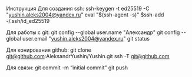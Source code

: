 Инструкция
Для создания ssh: 	ssh-keygen -t ed25519 -C "yushin.aleks2004@yandex.ru"
			eval "$(ssh-agent -s)"
			$ssh-add -/.ssh/id_ed25519

Для работы с git:	git config --global user.name "Александр"
			git config --global user.email "yushin.aleks2004@yandex.ru"
			git status

Для конирования github:	git clone git@github.com:AleksandrYushin/Yushin.git
			ssh -T git@github.com

Для связи:		git commit -m “initial commit”
			git push